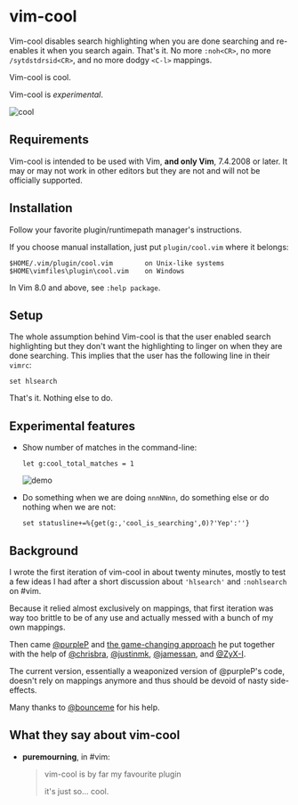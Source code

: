 # vim-cool

Vim-cool disables search highlighting when you are done searching and re-enables it when you search again. That's it. No more `:noh<CR>`, no more `/sytdstdrsid<CR>`, and no more dodgy `<C-l>` mappings.

Vim-cool is cool.

Vim-cool is *experimental*.

![cool](https://user-images.githubusercontent.com/344335/226825463-4ff5e352-ac2e-4f4d-94c7-a8109da7b6db.gif)

## Requirements

Vim-cool is intended to be used with Vim, **and only Vim**, 7.4.2008 or later. It may or may not work in other editors but they are not and will not be officially supported.

## Installation

Follow your favorite plugin/runtimepath manager's instructions.

If you choose manual installation, just put `plugin/cool.vim` where it belongs:

    $HOME/.vim/plugin/cool.vim        on Unix-like systems
    $HOME\vimfiles\plugin\cool.vim    on Windows

In Vim 8.0 and above, see `:help package`.

## Setup

The whole assumption behind Vim-cool is that the user enabled search highlighting but they don't want the highlighting to linger on when they are done searching. This implies that the user has the following line in their `vimrc`:

    set hlsearch

That's it. Nothing else to do.

## Experimental features

* Show number of matches in the command-line:

      let g:cool_total_matches = 1

  ![demo](https://user-images.githubusercontent.com/344335/226825418-12931cf3-5f89-4375-89be-c98a57e177df.png)

* Do something when we are doing `nnnNNnn`, do something else or do nothing when we are not:

      set statusline+=%{get(g:,'cool_is_searching',0)?'Yep':''}

## Background

I wrote the first iteration of vim-cool in about twenty minutes, mostly to test a few ideas I had after a short discussion about `'hlsearch'` and `:nohlsearch` on #vim.

Because it relied almost exclusively on mappings, that first iteration was way too brittle to be of any use and actually messed with a bunch of my own mappings.

Then came [@purpleP](https://github.com/purpleP) and [the game-changing approach](https://github.com/romainl/vim-cool/issues/9) he put together with the help of [@chrisbra](https://github.com/chrisbra), [@justinmk](https://github.com/justinmk), [@jamessan](https://github.com/jamessan), and [@ZyX-I](https://github.com/ZyX-I).

The current version, essentially a weaponized version of @purpleP's code, doesn't rely on mappings anymore and thus should be devoid of nasty side-effects.

Many thanks to [@bounceme](https://github.com/bounceme) for his help.

## What they say about vim-cool

- **puremourning**, in #vim:

  > vim-cool is by far my favourite plugin
  >
  > it's just so... cool.
